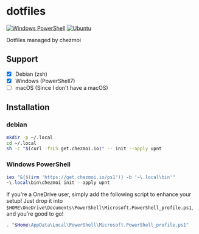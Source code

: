 # dotfiles

[![Windows PowerShell](https://github.com/upnt/dotfiles/actions/workflows/windows-installation.yml/badge.svg)](https://github.com/upnt/dotfiles/actions/workflows/windows-installation.yml)
[![Ubuntu](https://github.com/upnt/dotfiles/actions/workflows/ubuntu-installation.yml/badge.svg)](https://github.com/upnt/dotfiles/actions/workflows/ubuntu-installation.yml)

Dotfiles managed by chezmoi

## Support

- [x] Debian (zsh)
- [x] Windows (PowerShell7)
- [ ] macOS (Since I don't have a macOS)

## Installation

### debian

```bash
mkdir -p ~/.local
cd ~/.local
sh -c "$(curl -fsLS get.chezmoi.io)" -- init --apply upnt
```

### Windows PowerShell

```powershell
iex "&{$(irm 'https://get.chezmoi.io/ps1')} -b '~\.local\bin'"
~\.local\bin\chezmoi init --apply upnt
```

If you're a OneDrive user, simply add the following script to enhance your setup! Just drop it into `$HOME\OneDrive\Documents\PowerShell\Microsoft.PowerShell_profile.ps1`, and you're good to go!

```powershell:Microsoft.PowerShell_profile.ps1
. "$Home\AppData\Local\PowerShell\Microsoft.PowerShell_profile.ps1"
```
